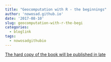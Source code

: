 ```yaml
---
title: "Geocomputation with R - the beginnings"
author: 'nowosad.github.io'
date: '2017-08-10'
slug: geocomputation-with-r-the-begi
categories:
  - bloglink
tags:
  - nowosadgithubio
---
```


[The hard copy of the book will be published in late<i class="fas fa-external-link-alt"></i>](https://nowosad.github.io/post/2017/geocompr/)

